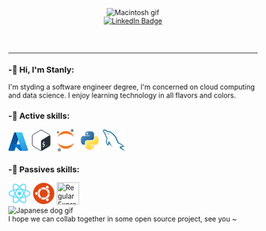 <header>
  <div id="badge" align="center">
    <img src="https://i.imgur.com/A689y2O.gif" alt="Macintosh gif" width="100"/>
  </div>
  <div id="badges" align="center">
    <a  href="https://www.linkedin.com/in/kevin-stanley-melgar-rivera-774662231/">
    <img src="https://img.shields.io/badge/LinkedIn-blue?style=for-the-badge&logo=linkedin&logoColor=white" alt="LinkedIn Badge"/>
    </a>
  </div>
</header>

---

### -🎍 Hi, I'm Stanly:

I'm styding a software engineer degree, I'm concerned on cloud computing and data science. I enjoy learning technology in all flavors and colors.

### -🌵 Active skills:

<section>
  <div>
      <img src="https://github.com/devicons/devicon/blob/master/icons/azure/azure-original.svg" title="Azure" **alt="Azure icon" width="40" height="40"/>
      <img src="https://github.com/devicons/devicon/blob/master/icons/bash/bash-original.svg" title="Bash" **alt="Bash icon" width="45" height="45"/>
      <img src="https://github.com/devicons/devicon/blob/master/icons/jupyter/jupyter-original.svg" title="Jupyter-notebook" **alt="Jupyter-notebook icon" width="45" height="45"/>
      <img src="https://github.com/devicons/devicon/blob/master/icons/python/python-original.svg" title="Python oriented to data science" **alt="Python programming language" width="45" height="45x"/>
      <img src="https://github.com/devicons/devicon/blob/master/icons/mysql/mysql-plain.svg" title="MySQL" **alt="MySQL icon" width="45" height="45x"/>
  </div>
</section>

### -🍃 Passives skills:

<section>
  <div>
    <img src="https://github.com/devicons/devicon/blob/master/icons/react/react-original.svg" title="React" **alt="React Javascript's framework" width="45" height="45x"/>
    <img src="https://github.com/devicons/devicon/blob/master/icons/ubuntu/ubuntu-plain.svg" title="Ubuntu" **alt="Ubuntu, a Linux distribution" width="45" height="45x"/>
    <img src="https://img.icons8.com/offices/344/regex.png" title="Regular Expressions" **alt="RegExp search patter logo" width="45" height="45x"/>
  </div>
</section>

<div id="finalMessage">
  <img src="https://i.imgur.com/Zzmm8bm.gif" alt="Japanese dog gif" width="300">
  <div> I hope we can collab together in some open source project, see you ~ </div>
</div>
